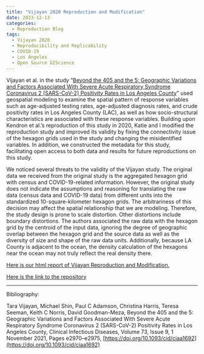 ```yaml
---
title: "Vijayan 2020 Reproduction and Modification"
date: 2023-12-13
categories:
  - Reproduction Blog
tags:
  - Vijayan 2020
  - Reproducibility and Replicability
  - COVID-19
  - Los Angeles
  - Open Source GIScience
---
```


Vijayan et al. in the study “[Beyond the 405 and the 5: Geographic Variations and Factors Associated With Severe Acute Respiratory Syndrome Coronavirus 2 (SARS-CoV-2) Positivity Rates in Los Angeles County](https://doi.org/10.1093/cid/ciaa1692)” used geospatial modeling to examine the spatial pattern of response variables such as age-adjusted testing rates, age-adjusted diagnosis rates, and crude positivity rates in Los Angeles County (LAC), as well as how socio-structural characteristics are associated with these response variables. Building upon Kendron et al.’s reproduction of this study in 2020, Katie and I modified the reproduction study and improved its validity by fixing the connectivity issue of the hexagon grids used in the study and changing the misidentified variables. In addition, we constructed the metadata for this study, facilitating open access to both data and results for future reproductions on this study. 

We noticed several threats to the validity of the Vijayan study. The original data we received from the original study is the aggregated hexagon grid with census and COVID-19-related information. However, the original study does not indicate the assumptions and reasoning for translating the raw data (census data and COVID-19 data) from different units into the standardized 10-square-kilometer hexagon grids. The arbitrariness of this decision may affect the spatial relationship that we are modeling. Therefore, the study design is prone to scale distortion. Other distortions include boundary distortions. The authors associated the raw data with the hexagon grid by the centroid of the input data, ignoring the degree of geographic overlap between the hexagon grid and the source data as well as the diversity of size and shape of the raw data units. Additionally, because LA County is adjacent to the ocean, the density calculation of the hexagons near the ocean may not truly reflect the real density there. 

[Here is our html report of Vijayan Reproduction and Modification.](https://katieheo.github.io/Rpr-Vijayan-2023/)

[Here is the link to the repository](https://github.com/katieheo/Rpr-Vijayan-2023)

-------------
Bibliography:

Tara Vijayan, Michael Shin, Paul C Adamson, Christina Harris, Teresa Seeman, Keith C Norris, David Goodman-Meza, Beyond the 405 and the 5: Geographic Variations and Factors Associated With Severe Acute Respiratory Syndrome Coronavirus 2 (SARS-CoV-2) Positivity Rates in Los Angeles County, Clinical Infectious Diseases, Volume 73, Issue 9, 1 November 2021, Pages e2970–e2975, [https://doi.org/10.1093/cid/ciaa1692](https://doi.org/10.1093/cid/ciaa1692)